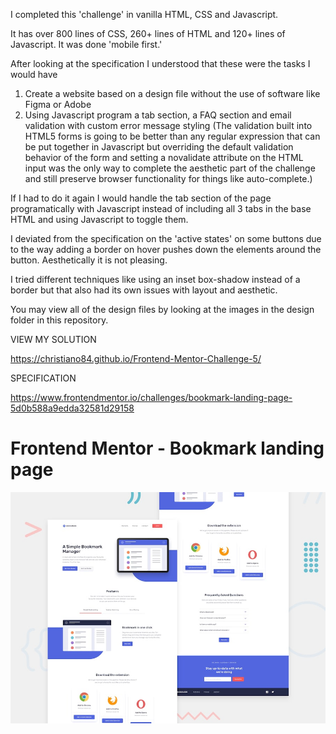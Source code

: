 I completed this 'challenge' in vanilla HTML, CSS and Javascript.

It has over 800 lines of CSS, 260+ lines of HTML and 120+ lines of Javascript. It was done 'mobile first.'

After looking at the specification I understood that these were the tasks I would have

1. Create a website based on a design file without the use of software like Figma or Adobe 
2. Using Javascript program a tab section, a FAQ section and email validation with custom error message styling (The validation built
into HTML5 forms is going to be better than any regular expression that can be put together in Javascript but overriding the default validation behavior of the form and setting a novalidate attribute on the HTML input was the only way to complete the aesthetic part of the challenge and still preserve browser functionality for things like auto-complete.)

If I had to do it again I would handle the tab section of the page programatically with Javascript instead of including 
all 3 tabs in the base HTML and using Javascript to toggle them. 

I deviated from the specification on the 'active states' on some buttons due to the way adding a border on hover pushes down the elements around the button. Aesthetically it is not pleasing.

I tried different techniques like using an inset box-shadow instead of a border but that also had its own issues with layout and aesthetic.

You may view all of the design files by looking at the images in the design folder in this repository.

VIEW MY SOLUTION

https://christiano84.github.io/Frontend-Mentor-Challenge-5/

SPECIFICATION

https://www.frontendmentor.io/challenges/bookmark-landing-page-5d0b588a9edda32581d29158

# Frontend Mentor - Bookmark landing page

![Design preview for the Bookmark landing page coding challenge](./design/desktop-preview.jpg)

